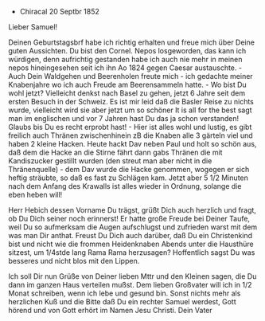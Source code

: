 + Chiracal 20 Septbr 1852

Lieber Samuel!

Deinen Geburtstagsbrf habe ich richtig erhalten und freue mich über Deine guten Aussichten. Du bist den Cornel. Nepos losgeworden, das kann ich würdigen, denn aufrichtig gestanden habe ich auch nie mehr in meinen nepos hineingesehen seit ich ihn Ao 1824 gegen Caesar austauschte. - Auch Dein Waldgehen und Beerenholen freute mich - ich gedachte meiner Knabenjahre wo ich auch Freude am Beerensammeln hatte. - Wo bist Du wohl jetzt? Vielleicht denkst nach Basel zu gehen, jetzt 6 Jahre seit dem ersten Besuch in der Schweiz. Es ist mir leid daß die Basler Reise zu nichts wurde, vielleicht wird sie aber jetzt um so schöner It is all for the best sagt man im englischen und vor 7 Jahren hast Du das ja schon verstanden! Glaubs bis Du es recht erprobt hast! - Hier ist alles wohl und lustig, es gibt freilich auch Thränen zwischenhinein zB die Knaben alle 3 gärteln viel und haben 2 kleine Hacken. Heute hackt Dav neben Paul und holt so schön aus, daß dem die Hacke an die Stirne fährt dann gabs Thränen die mit Kandiszucker gestillt wurden (den streut man aber nicht in die Thränenquelle) - dem Dav wurde die Hacke genommen, wogegen er sich heftig sträubte, so daß es fast zu Schlägen kam. Jetzt aber 5 1/2 Minuten nach dem Anfang des Krawalls ist alles wieder in Ordnung, solange die eben heben will!

Herr Hebich dessen Vorname Du trägst, grüßt Dich auch herzlich und fragt, ob Du Dich seiner noch erinnerst! Er hatte große Freude bei Deiner Taufe, weil Du so aufmerksam die Augen aufschlugst und zufrieden warst mit dem was man Dir anthat. Freust Du Dich auch darüber, daß Du ein Christenkind bist und nicht wie die frommen Heidenknaben Abends unter die Hausthüre sitzest, um 1/4stde lang Rama Rama herzusagen? Hoffentlich sagst Du was besseres und nicht blos mit den Lippen.

Ich soll Dir nun Grüße von Deiner lieben Mttr und den Kleinen sagen, die Du dann im ganzen Haus verteilen mußst. Dem lieben Großvater will ich in 1/2 Monat schreiben, wenn ich lebe und gesund bin. Sonst nichts mehr als herzlichen Kuß und die Bitte daß Du ein rechter Samuel werdest, Gott hörend und von Gott erhört im Namen Jesu Christi.
 Dein Vater

